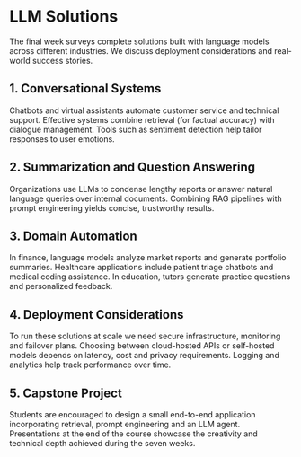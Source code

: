 # LLM Solutions

The final week surveys complete solutions built with language models across different industries. We discuss deployment considerations and real-world success stories.

## 1. Conversational Systems
Chatbots and virtual assistants automate customer service and technical support. Effective systems combine retrieval (for factual accuracy) with dialogue management. Tools such as sentiment detection help tailor responses to user emotions.

## 2. Summarization and Question Answering
Organizations use LLMs to condense lengthy reports or answer natural language queries over internal documents. Combining RAG pipelines with prompt engineering yields concise, trustworthy results.

## 3. Domain Automation
In finance, language models analyze market reports and generate portfolio summaries. Healthcare applications include patient triage chatbots and medical coding assistance. In education, tutors generate practice questions and personalized feedback.

## 4. Deployment Considerations
To run these solutions at scale we need secure infrastructure, monitoring and failover plans. Choosing between cloud-hosted APIs or self-hosted models depends on latency, cost and privacy requirements. Logging and analytics help track performance over time.

## 5. Capstone Project
Students are encouraged to design a small end-to-end application incorporating retrieval, prompt engineering and an LLM agent. Presentations at the end of the course showcase the creativity and technical depth achieved during the seven weeks.
